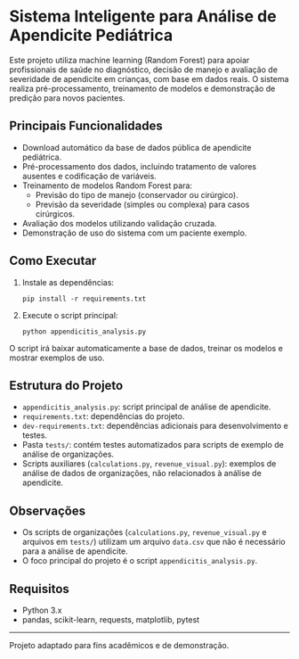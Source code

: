 # Sistema Inteligente para Análise de Apendicite Pediátrica

Este projeto utiliza machine learning (Random Forest) para apoiar profissionais de saúde no diagnóstico, decisão de manejo e avaliação de severidade de apendicite em crianças, com base em dados reais. O sistema realiza pré-processamento, treinamento de modelos e demonstração de predição para novos pacientes.

## Principais Funcionalidades

- Download automático da base de dados pública de apendicite pediátrica.
- Pré-processamento dos dados, incluindo tratamento de valores ausentes e codificação de variáveis.
- Treinamento de modelos Random Forest para:
  - Previsão do tipo de manejo (conservador ou cirúrgico).
  - Previsão da severidade (simples ou complexa) para casos cirúrgicos.
- Avaliação dos modelos utilizando validação cruzada.
- Demonstração de uso do sistema com um paciente exemplo.

## Como Executar

1. Instale as dependências:
   ```
   pip install -r requirements.txt
   ```

2. Execute o script principal:
   ```
   python appendicitis_analysis.py
   ```

O script irá baixar automaticamente a base de dados, treinar os modelos e mostrar exemplos de uso.

## Estrutura do Projeto

- `appendicitis_analysis.py`: script principal de análise de apendicite.
- `requirements.txt`: dependências do projeto.
- `dev-requirements.txt`: dependências adicionais para desenvolvimento e testes.
- Pasta `tests/`: contém testes automatizados para scripts de exemplo de análise de organizações.
- Scripts auxiliares (`calculations.py`, `revenue_visual.py`): exemplos de análise de dados de organizações, não relacionados à análise de apendicite.

## Observações

- Os scripts de organizações (`calculations.py`, `revenue_visual.py` e arquivos em `tests/`) utilizam um arquivo `data.csv` que não é necessário para a análise de apendicite.
- O foco principal do projeto é o script `appendicitis_analysis.py`.

## Requisitos

- Python 3.x
- pandas, scikit-learn, requests, matplotlib, pytest

---

Projeto adaptado para fins acadêmicos e de demonstração.
